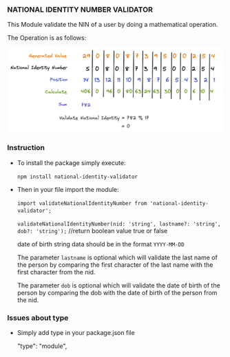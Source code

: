 ### NATIONAL IDENTITY NUMBER VALIDATOR
This Module validate the NIN of a user by doing a mathematical operation.

The Operation is as follows:

![](national-identity-calculation.png)

### Instruction

- To install the package simply execute:

    `npm install national-identity-validator`

- Then in your file import the module:

    `import validateNationalIdentityNumber from 'national-identity-validator';`

    `validateNationalIdentityNumber(nid: 'string', lastname?: 'string', dob?: 'string');` //return boolean value true or false

    date of birth string data should be in the format `YYYY-MM-DD`

    The parameter `lastname` is optional which will validate the last name of the person by comparing the first character of the last name with the first character from the nid.

    The parameter `dob` is optional which will validate the date of birth of the person by comparing the dob with the date of birth of the person from the nid.

### Issues about type

- Simply add type in your package.json file

    "type": "module",